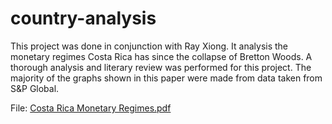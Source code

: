 # country-analysis
This project was done in conjunction with Ray Xiong. It analysis the monetary regimes Costa Rica has since the collapse of Bretton Woods. A thorough analysis and literary review was performed for this project. The majority of the graphs shown in this paper were made from data taken from S&amp;P Global.


File:  [Costa Rica Monetary Regimes.pdf](https://github.com/amezcua30e/country-analysis/files/15418520/Costa.Rica.Monetary.Regimes.pdf)
